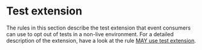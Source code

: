 # Test extension

The rules in this section describe the test extension that event consumers can use to opt out of tests in a non-live environment.
For a detailed description of the extension, have a look at the rule [MAY use test extension](/guidelines/r200021).
